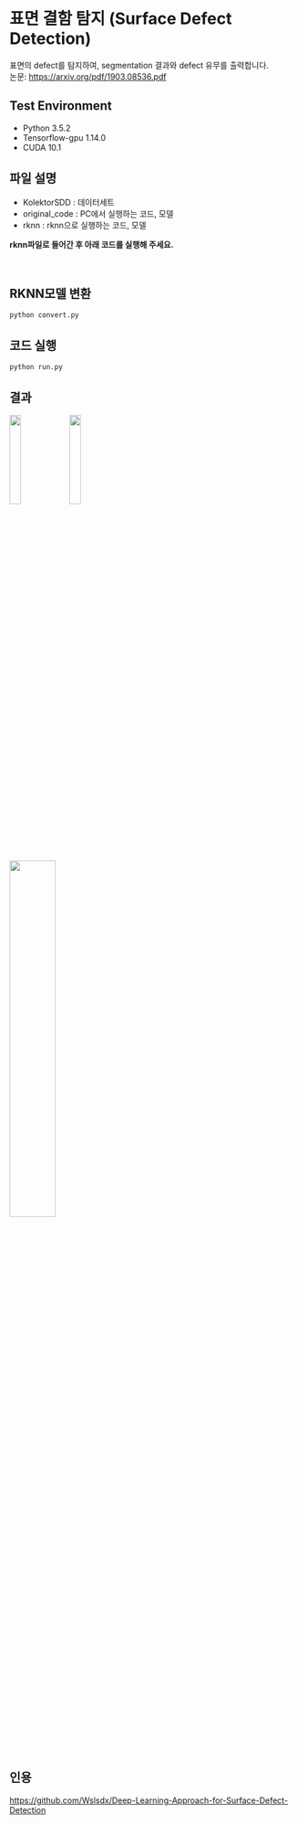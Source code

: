 # 표면 결함 탐지 (Surface Defect Detection)
표면의 defect를 탐지하여, segmentation 결과와 defect 유무를 출력합니다.<br>
논문: https://arxiv.org/pdf/1903.08536.pdf<br>

Test Environment
-
- Python 3.5.2
- Tensorflow-gpu 1.14.0
- CUDA 10.1

파일 설명
-
- KolektorSDD : 데이터세트
- original_code : PC에서 실행하는 코드, 모델
- rknn : rknn으로 실행하는 코드, 모델

**rknn파일로 들어간 후 아래 코드를 실행해 주세요.**

<br>

RKNN모델 변환
-
    python convert.py


코드 실행
-
    python run.py

결과
-
<img src="/rknn/output/Part3.jpg" width="20%" height="20%">
<img src="/rknn/output/seg_output_Part3.jpg" width="20%" height="20%">
<br>
<img src="/rknn/output/defect_message.jpg" width="40%" height="40%">

인용
-
https://github.com/Wslsdx/Deep-Learning-Approach-for-Surface-Defect-Detection
